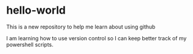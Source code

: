 # hello-world
This is a new repository to help me learn about using github

I am learning how to use version control so I can keep better track of my powershell scripts. 

